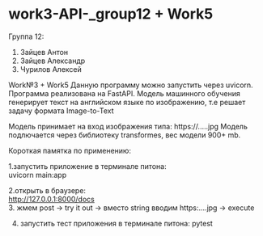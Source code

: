 # work3-API-_group12 + Work5
Группа 12:
1) Зайцев Антон
2) Зайцев Александр
3) Чурилов Алексей  

Work№3 + Work5
Данную программу можно запустить через uvicorn.
Программа реализована на FastAPI.
Модель машинного обучения генерирует текст на английском языке по изображению, т.е решает задачу формата Image-to-Text 

Модель принимает на вход изображения типа: https://.....jpg
Модель подлючается через библиотеку transformes, вес модели 900+ mb. 

Короткая памятка по применению:  

1.запустить приложение в терминале питона:  
	uvicorn main:app  
	
2.открыть в браузере:  
	http://127.0.0.1:8000/docs  
3. жмем post -> try it out -> вместо string вводим https:....jpg -> execute

4. запустить тест приложения в терминале питона:
  pytest	


